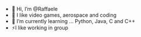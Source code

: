 - 👋 Hi, I’m @Raffaele
- 👀 I like video games, aerospace and coding
- 🌱 I’m currently learning ... Python, Java, C and C++
- ⚡I like working in group

<!---
Ra77a3l3-jar/Ra77a3l3-jar is a ✨ special ✨ repository because its `README.md` (this file) appears on your GitHub profile.
You can click the Preview link to take a look at your changes.
--->
